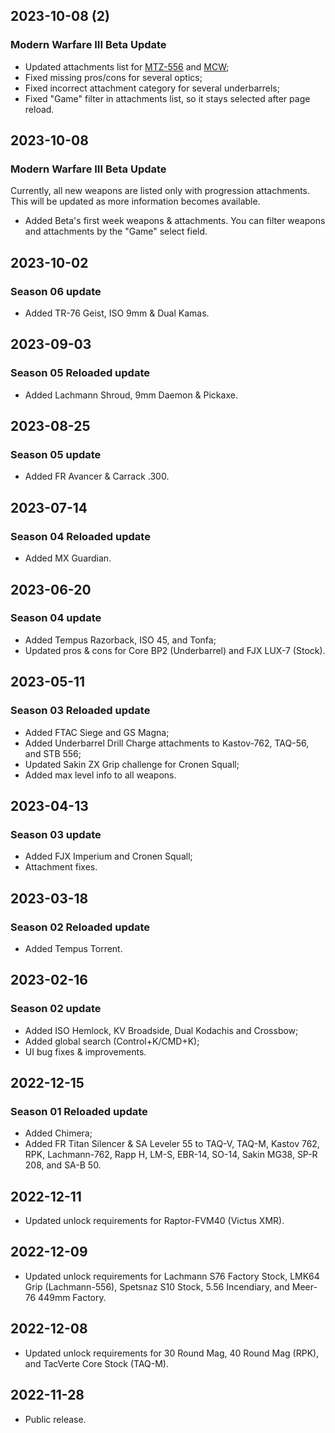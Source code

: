 ## 2023-10-08 (2)

### Modern Warfare III Beta Update

- Updated attachments list for [MTZ-556](/weapons/assault-rifles/mtz-556) and [MCW](/weapons/assault-rifles/mcw);
- Fixed missing pros/cons for several optics;
- Fixed incorrect attachment category for several underbarrels;
- Fixed "Game" filter in attachments list, so it stays selected after page reload. 

## 2023-10-08

### Modern Warfare III Beta Update

Currently, all new weapons are listed only with progression attachments. This will be updated as more information 
becomes available.

- Added Beta's first week weapons & attachments. You can filter weapons and attachments by the "Game" select field.

## 2023-10-02

### Season 06 update

- Added TR-76 Geist, ISO 9mm & Dual Kamas.

## 2023-09-03

### Season 05 Reloaded update

- Added Lachmann Shroud, 9mm Daemon & Pickaxe.

## 2023-08-25

### Season 05 update

- Added FR Avancer & Carrack .300.

## 2023-07-14

### Season 04 Reloaded update

- Added MX Guardian.

## 2023-06-20

### Season 04 update

- Added Tempus Razorback, ISO 45, and Tonfa;
- Updated pros & cons for Core BP2 (Underbarrel) and FJX LUX-7 (Stock).

## 2023-05-11

### Season 03 Reloaded update

- Added FTAC Siege and GS Magna;
- Added Underbarrel Drill Charge attachments to Kastov-762, TAQ-56, and STB 556;
- Updated Sakin ZX Grip challenge for Cronen Squall;
- Added max level info to all weapons.

## 2023-04-13

### Season 03 update

- Added FJX Imperium and Cronen Squall;
- Attachment fixes.

## 2023-03-18

### Season 02 Reloaded update

- Added Tempus Torrent.

## 2023-02-16

### Season 02 update

- Added ISO Hemlock, KV Broadside, Dual Kodachis and Crossbow;
- Added global search (Control+K/CMD+K);
- UI bug fixes & improvements.

## 2022-12-15

### Season 01 Reloaded update

- Added Chimera;
- Added FR Titan Silencer & SA Leveler 55 to TAQ-V, TAQ-M, Kastov 762, RPK, Lachmann-762, Rapp H, LM-S, EBR-14, SO-14, Sakin MG38, SP-R 208, and SA-B 50.

## 2022-12-11

- Updated unlock requirements for Raptor-FVM40 (Victus XMR).

## 2022-12-09

- Updated unlock requirements for Lachmann S76 Factory Stock, LMK64 Grip (Lachmann-556), Spetsnaz S10 Stock, 5.56 Incendiary, and Meer-76 449mm Factory.

## 2022-12-08

- Updated unlock requirements for 30 Round Mag, 40 Round Mag (RPK), and TacVerte Core Stock (TAQ-M).

## 2022-11-28

- Public release.
